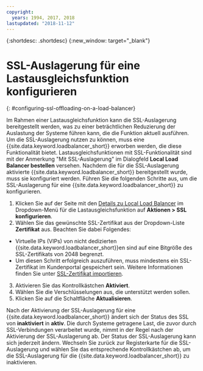 ```yaml
---
copyright:
  years: 1994, 2017, 2018
lastupdated: "2018-11-12"
---
```


{:shortdesc: .shortdesc}
{:new_window: target="_blank"}

# SSL-Auslagerung für eine Lastausgleichsfunktion konfigurieren
{: #configuring-ssl-offloading-on-a-load-balancer}

Im Rahmen einer Lastausgleichsfunktion kann die SSL-Auslagerung bereitgestellt werden, was zu einer beträchtlichen Reduzierung der Auslastung der Systeme führen kann, die die Funktion aktuell ausführen. Um die SSL-Auslagerung nutzen zu können, muss eine {{site.data.keyword.loadbalancer_short}} erworben werden, die diese Funktionalität bietet. Lastausgleichsfunktionen mit SSL-Funktionalität sind mit der Anmerkung "Mit SSL-Auslagerung" im Dialogfeld **Local Load Balancer bestellen** versehen. Nachdem die für die SSL-Auslagerung aktivierte {{site.data.keyword.loadbalancer_short}} bereitgestellt wurde, muss sie konfiguriert werden. Führen Sie die folgenden Schritte aus, um die SSL-Auslagerung für eine {{site.data.keyword.loadbalancer_short}} zu konfigurieren.

1. Klicken Sie auf der Seite mit den [Details zu Local Load Balancer](/docs/infrastructure/local-load-balancer?topic=local-load-balancer-viewing-local-load-balancer-details) im Dropdown-Menü für die Lastausgleichsfunktion auf **Aktionen > SSL konfigurieren**.
2. Wählen Sie das gewünschte SSL-Zertifikat aus der Dropdown-Liste **Zertifikat** aus. Beachten Sie dabei Folgendes:
  - Virtuelle IPs (VIPs) von nicht dedizierten {{site.data.keyword.loadbalancer_short}}en sind auf eine Bitgröße des SSL-Zertifikats von 2048 begrenzt.
  - Um diesen Schritt erfolgreich auszuführen, muss mindestens ein SSL-Zertifikat im Kundenportal gespeichert sein. Weitere Informationen finden Sie unter [SSL-Zertifikat importieren](/docs/infrastructure/local-load-balancer?topic=local-load-balancer-importing-an-ssl-certificate).
3. Aktivieren Sie das Kontrollkästchen **Aktiviert**.
4. Wählen Sie die Verschlüsselungen aus, die unterstützt werden sollen.
5. Klicken Sie auf die Schaltfläche **Aktualisieren**.

Nach der Aktivierung der SSL-Auslagerung für eine {{site.data.keyword.loadbalancer_short}} ändert sich der Status des SSL von **inaktiviert** in **aktiv**. Die durch Systeme getragene Last, die zuvor durch SSL-Verbindungen verarbeitet wurde, nimmt in der Regel nach der Aktivierung der SSL-Auslagerung ab. Der Status der SSL-Auslagerung kann sich jederzeit ändern. Wechseln Sie zurück zur Registerkarte für die SSL-Auslagerung und wählen Sie das entsprechende Kontrollkästchen ab, um die SSL-Auslagerung für die {{site.data.keyword.loadbalancer_short}} zu inaktivieren.
